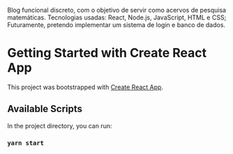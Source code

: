 Blog funcional discreto, com o objetivo de servir como acervos de pesquisa matemáticas.
Tecnologias usadas: React, Node.js, JavaScript, HTML e CSS; 
Futuramente, pretendo implementar um sistema de login e banco de dados.

# Getting Started with Create React App

This project was bootstrapped with [Create React App](https://github.com/facebook/create-react-app).

## Available Scripts

In the project directory, you can run:

### `yarn start`
